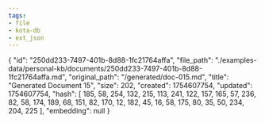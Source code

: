 ```yaml
---
tags:
- file
- kota-db
- ext_json
---
```

{
  "id": "250dd233-7497-401b-8d88-1fc21764affa",
  "file_path": "./examples-data/personal-kb/documents/250dd233-7497-401b-8d88-1fc21764affa.md",
  "original_path": "/generated/doc-015.md",
  "title": "Generated Document 15",
  "size": 202,
  "created": 1754607754,
  "updated": 1754607754,
  "hash": [
    185,
    58,
    254,
    132,
    215,
    113,
    241,
    122,
    157,
    165,
    57,
    236,
    82,
    58,
    174,
    189,
    68,
    151,
    82,
    170,
    12,
    182,
    45,
    16,
    58,
    175,
    80,
    35,
    50,
    234,
    204,
    225
  ],
  "embedding": null
}